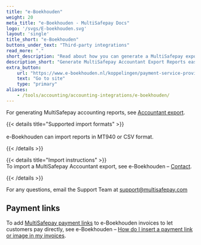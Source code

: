 ```yaml
---
title: "e-Boekhouden"
weight: 20
meta_title: "e-Boekhouden - MultiSafepay Docs"
logo: '/svgs/E-boekhouden.svg'
layout: 'single'
title_short: "e-Boekhouden"
buttons_under_text: "Third-party integrations"
read_more: "."
short_description: "Read about how you can generate a MultiSafepay export and import to your e-Boekhouden platform"
description_short: "Generate MultiSafepay Accountant Export Reports easily and import to your e-Boekhouden system."
extra_button:
    url: "https://www.e-boekhouden.nl/koppelingen/payment-service-providers/multisafepay?qsm=387"
    text: "Go to site"
    type: "primary"
aliases:
    - /tools/accounting/accounting-integrations/e-boekhouden/
---
```


For generating MultiSafepay accounting reports, see [Accountant export](/business/accounting/reports/accountant-export/).

{{< details title="Supported import formats" >}}  
&nbsp;  
e-Boekhouden can import reports in MT940 or CSV format.

{{< /details >}}

{{< details title="Import instructions" >}}
&nbsp;  
To import a MultiSafepay Accountant export, see e-Boekhouden – [Contact](https://www.e-boekhouden.nl/contact).

{{< /details >}}

For any questions, email the Support Team at <support@multisafepay.com>

## Payment links

To add [MultiSafepay payment links](/payments/checkout/payment-link/) to e-Boekhouden invoices to let customers pay directly, see e-Boekhouden – [How do I insert a payment link or image in my invoices](https://secure.e-boekhouden.nl/bh/kb.asp?ACTION=SHOW&ID=237&POPUP=1).

